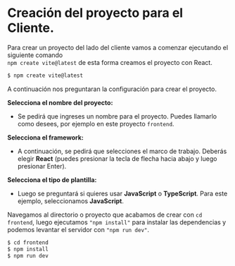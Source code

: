 # Creación del proyecto para el Cliente.

Para crear un proyecto del lado del cliente vamos a comenzar ejecutando el siguiente comando <br> 
`npm create vite@latest` de esta forma creamos el proyecto con React.

```bash
$ npm create vite@latest
```

A continuación nos preguntaran la configuración para crear el proyecto.

**Selecciona el nombre del proyecto:**

* Se pedirá que ingreses un nombre para el proyecto. Puedes llamarlo como desees, por ejemplo en este proyecto `frontend`.

**Selecciona el framework:**

* A continuación, se pedirá que selecciones el marco de trabajo. Deberás elegir **React** (puedes presionar la tecla de flecha hacia abajo y luego presionar Enter).

**Selecciona el tipo de plantilla:**

* Luego se preguntará si quieres usar **JavaScript** o **TypeScript**. Para este ejemplo, seleccionamos **JavaScript**.

Navegamos al directorio o proyecto que acabamos de crear con `cd frontend`, luego ejecutamos `"npm install"` para instalar las dependencias y podemos levantar el servidor con `"npm run dev"`.

```bash
$ cd frontend
$ npm install
$ npm run dev
```
